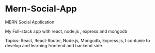 # Mern-Social-App
MERN Social Application 


My Full-stack app with react, node.js , express and mongodb

Topics: React, React-Router, Node.js, Mongodb, Express.js, I contunie to develop and learning frontend and backend side.

